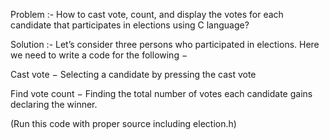 Problem :-
How to cast vote, count, and display the votes for each candidate that participates in elections using C language?

Solution :-
Let’s consider three persons who participated in elections. Here we need to write a code for the following −

Cast vote − Selecting a candidate by pressing the cast vote

Find vote count − Finding the total number of votes each candidate gains declaring the winner.

(Run this code with proper source including election.h)
